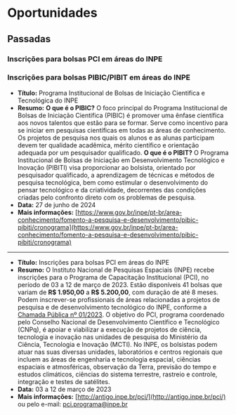 # Oportunidades

## Passadas

### Inscrições para bolsas PCI em áreas do INPE

### Inscrições para bolsas PIBIC/PIBIT em áreas do INPE

* **Título:** Programa Institucional de Bolsas de Iniciação Cientifica e Tecnológica do INPE
* **Resumo:** **O que é o PIBIC?** O foco principal do Programa Institucional de Bolsas de Iniciação Cientifica (PIBIC) é promover uma ênfase científica aos novos talentos que estão para se formar. Serve como incentivo para se iniciar em pesquisas científicas em todas as áreas de conhecimento. Os projetos de pesquisa nos quais os alunos e as alunas participam devem ter qualidade acadêmica, mérito científico e orientação adequada por um pesquisador qualificado. **O que é o PIBIT?** O Programa Institucional de Bolsas de Iniciação em Desenvolvimento Tecnológico e Inovação (PIBITI) visa proporcionar ao bolsista, orientado por pesquisador qualificado, a aprendizagem de técnicas e métodos de pesquisa tecnológica, bem como estimular o desenvolvimento do pensar tecnológico e da criatividade, decorrentes das condições criadas pelo confronto direto com os problemas de pesquisa.
* **Data:** 27 de junho de 2024
* **Mais informações:** [https://www.gov.br/inpe/pt-br/area-conhecimento/fomento-a-pesquisa-e-desenvolvimento/pibic-pibiti/cronograma](https://www.gov.br/inpe/pt-br/area-conhecimento/fomento-a-pesquisa-e-desenvolvimento/pibic-pibiti/cronograma)

---

* **Título:** Inscrições para bolsas PCI em áreas do INPE
* **Resumo:** O Instituto Nacional de Pesquisas Espaciais (INPE) recebe inscrições para o Programa de Capacitação Institucional (PCI), no período de 03 a 12 de março de 2023. Estão disponíveis 41 bolsas que variam de **R$ 1.950,00** a **R$ 5.200,00**, com duração de até 8 meses. Podem inscrever-se profissionais de áreas relacionadas a projetos de pesquisa e de desenvolvimento tecnológico do INPE, conforme a [Chamada Pública nº 01/2023](http://www.inpe.br/pci/solicitacao_bolsa/edital.php). O objetivo do PCI, programa coordenado pelo Conselho Nacional de Desenvolvimento Científico e Tecnológico (CNPq), é apoiar e viabilizar a execução de projetos de ciência, tecnologia e inovação nas unidades de pesquisa do Ministério da Ciência, Tecnologia e Inovação (MCTI). No INPE, os bolsistas podem atuar nas suas diversas unidades, laboratórios e centros regionais que incluem as áreas de engenharia e tecnologia espacial, ciências espaciais e atmosféricas, observação da Terra, previsão do tempo e estudos climáticos, ciências do sistema terrestre, rastreio e controle, integração e testes de satélites.
* **Data:** 03 a 12 de março de 2023
* **Mais informações:** [http://antigo.inpe.br/pci/](http://antigo.inpe.br/pci/) ou pelo e-mail: [pci.programa@inpe.br](mailto:pci.programa@inpe.br)
